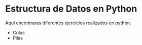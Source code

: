 # Estructura de Datos en Python

Aquí encontraras diferentes ejercicios realizados en python.

- Colas
- Pilas
